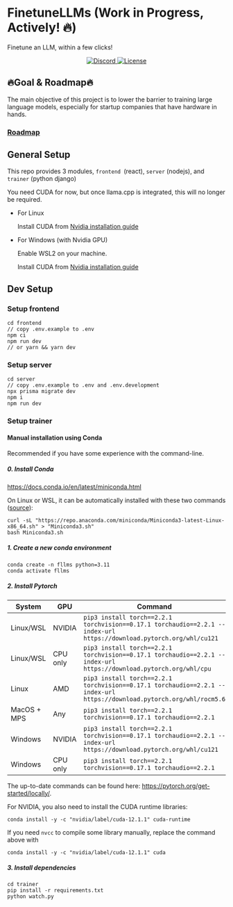 # FinetuneLLMs (Work in Progress, Actively! 🔥)

Finetune an LLM, within a few clicks!

<p align="center">
  <a href="https://discord.gg/kghtMX7v" target="_blank">
    <img src="https://img.shields.io/badge/FinetuneLLMs-chat_with_us-blue" alt="Discord">
  </a>
  <a href="https://github.com/jazelly/FinetuneLLMs/blob/main/LICENSE" target="_blank">
      <img src="https://img.shields.io/static/v1?label=license&message=MIT&color=white" alt="License">
  </a>
</p>

## 🔥Goal & Roadmap🔥

The main objective of this project is to lower the barrier to training large language models, especially for startup companies that have hardware in hands.

### [Roadmap](https://github.com/users/jazelly/projects/1/views/1)

## General Setup

This repo provides 3 modules, `frontend `(react), `server` (nodejs), and `trainer` (python django)

You need CUDA for now, but once llama.cpp is integrated, this will no longer be required.

- For Linux

  Install CUDA from [Nvidia installation guide](https://docs.nvidia.com/cuda/cuda-installation-guide-linux/)

- For Windows (with Nvidia GPU)

  Enable WSL2 on your machine.

  Install CUDA from [Nvidia installation guide](https://docs.nvidia.com/cuda/cuda-installation-guide-linux/)

## Dev Setup

### Setup frontend

```
cd frontend
// copy .env.example to .env
npm ci
npm run dev
// or yarn && yarn dev
```

### Setup server

```
cd server
// copy .env.example to .env and .env.development
npx prisma migrate dev
npm i
npm run dev
```

### Setup trainer

#### Manual installation using Conda

Recommended if you have some experience with the command-line.

##### 0. Install Conda

https://docs.conda.io/en/latest/miniconda.html

On Linux or WSL, it can be automatically installed with these two commands ([source](https://educe-ubc.github.io/conda.html)):

```
curl -sL "https://repo.anaconda.com/miniconda/Miniconda3-latest-Linux-x86_64.sh" > "Miniconda3.sh"
bash Miniconda3.sh
```

##### 1. Create a new conda environment

```
conda create -n fllms python=3.11
conda activate fllms
```

##### 2. Install Pytorch

| System      | GPU      | Command                                                                                                                |
| ----------- | -------- | ---------------------------------------------------------------------------------------------------------------------- |
| Linux/WSL   | NVIDIA   | `pip3 install torch==2.2.1 torchvision==0.17.1 torchaudio==2.2.1 --index-url https://download.pytorch.org/whl/cu121`   |
| Linux/WSL   | CPU only | `pip3 install torch==2.2.1 torchvision==0.17.1 torchaudio==2.2.1 --index-url https://download.pytorch.org/whl/cpu`     |
| Linux       | AMD      | `pip3 install torch==2.2.1 torchvision==0.17.1 torchaudio==2.2.1 --index-url https://download.pytorch.org/whl/rocm5.6` |
| MacOS + MPS | Any      | `pip3 install torch==2.2.1 torchvision==0.17.1 torchaudio==2.2.1`                                                      |
| Windows     | NVIDIA   | `pip3 install torch==2.2.1 torchvision==0.17.1 torchaudio==2.2.1 --index-url https://download.pytorch.org/whl/cu121`   |
| Windows     | CPU only | `pip3 install torch==2.2.1 torchvision==0.17.1 torchaudio==2.2.1`                                                      |

The up-to-date commands can be found here: https://pytorch.org/get-started/locally/.

For NVIDIA, you also need to install the CUDA runtime libraries:

```
conda install -y -c "nvidia/label/cuda-12.1.1" cuda-runtime
```

If you need `nvcc` to compile some library manually, replace the command above with

```
conda install -y -c "nvidia/label/cuda-12.1.1" cuda
```

##### 3. Install dependencies

```
cd trainer
pip install -r requirements.txt
python watch.py
```
